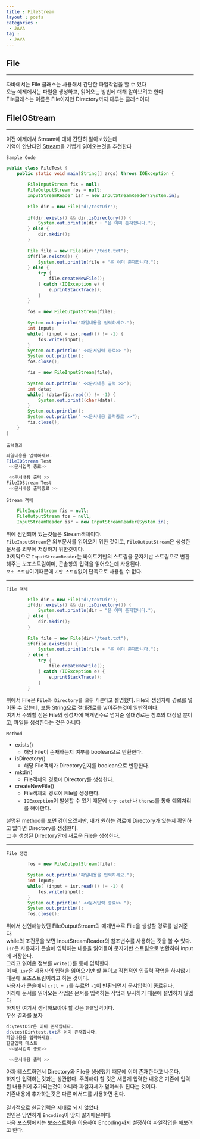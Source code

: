 ```yaml
---
title : FileStream
layout : posts
categories :
 - JAVA
tag :
 - JAVA
---
```


## __File__
---
자바에서는 File 클래스는 사용해서 간단한 파일작업을 할 수 있다<br>
오늘 예제에서는 파일을 생성하고, 읽어오는 방법에 대해 알아보려고 한다<br>
File클래스는 이름은 File이지만 Directory까지 다루는 클래스이다<br>

## __FileIOStream__
---
이전 예제에서 Stream에 대해 간단히 알아보았는데<br>
기억이 안난다면 <a href="https://kor-shin.github.io/java/bais-baos" target="_blank">Stream</a>을 가볍게 읽어오는것을 추천한다<br>

`Sample Code`
```java
public class FileTest {
	public static void main(String[] args) throws IOException {
		
		FileInputStream fis = null;
		FileOutputStream fos = null;
		InputStreamReader isr = new InputStreamReader(System.in);
		
		File dir = new File("d:/testDir");
		
		if(dir.exists() && dir.isDirectory()) {
			System.out.println(dir + "은 이미 존재합니다.");
		} else {
			dir.mkdir();
		}
		
		File file = new File(dir+"/test.txt");
		if(file.exists()) {
			System.out.println(file + "은 이미 존재합니다.");
		} else {
			try {
				file.createNewFile();
			} catch (IOException e) {
				e.printStackTrace();
			}
		}
		
		fos = new FileOutputStream(file);
		
		System.out.println("파일내용을 입력하세요.");
		int input;
		while( (input = isr.read()) != -1) {
			fos.write(input);
		}
		System.out.println(" <<문서입력 종료>> ");
		System.out.println();
		fos.close();

		fis = new FileInputStream(file);
		
		System.out.println(" <<문서내용 출력 >>");
		int data;
		while( (data=fis.read()) != -1) {
			System.out.print((char)data);
		}
		System.out.println();
		System.out.println(" <<문서내용 출력종료 >>");
        fis.close();
	}
}
```
`출력결과`
```java
파일내용을 입력하세요.
FileIOStream Test
 <<문서입력 종료>> 

 <<문서내용 출력 >>
FileIOStream Test
 <<문서내용 출력종료 >>
```

`Stream 객체`
```java
	FileInputStream fis = null;
	FileOutputStream fos = null;
	InputStreamReader isr = new InputStreamReader(System.in);
```
위에 선언되어 있는것들은 Stream객체이다.<br>
`FileInputStream`은 외부문서를 읽어오기 위한 것이고, `FileOutputStream`은 생성한 문서를 외부에 저장하기 위한것이다.<br>
마지막으로 `InputStreamReader`는 바이트기반의 스트림을 문자기반 스트림으로 변환해주는 보조스트림이며, 콘솔창의 입력을 읽어오는데 사용된다.<br>
`보조 스트림`이기때문에 `기반 스트림`없이 단독으로 사용될 수 없다.<br>
<hr>

`File 객체`
```java
        File dir = new File("d:/textDir");
		if(dir.exists() && dir.isDirectory()) {
			System.out.println(dir + "은 이미 존재합니다.");
		} else {
			dir.mkdir();
		}
		
		File file = new File(dir+"/test.txt");
		if(file.exists()) {
			System.out.println(file + "은 이미 존재합니다.");
		} else {
			try {
				file.createNewFile();
			} catch (IOException e) {
				e.printStackTrace();
			}
		}
```
위에서 File은 `File과 Directory를 모두 다룬다`고 설명했다.
File의 생성자에 경로를 넣어줄 수 있는데, 보통 String으로 절대경로를 넣어주는것이 일반적이다.<br>
여기서 주의할 점은 File의 생성자에 매개변수로 넘겨준 절대경로는 참조의 대상일 뿐이고, 파일을 생성한다는 것은 아니다<br>

`Method`
 - exists()
    - 해당 File이 존재하는지 여부를 boolean으로 반환한다.
- isDirectory()
    - 해당 File객체가 Directory인지를 boolean으로 반환한다.
 - mkdir()
    - File객체의 경로에 Directory를 생성한다.
- createNewFile()
    - File객체의 경로에 File을 생성한다.
    - `IOException`이 발생할 수 있기 때문에 `try-catch`나 `thorws`를 통해 예외처리를 해야한다.

설명된 method를 보면 감이오겠지만, 내가 원하는 경로에 Directory가 있는지 확인하고 없다면 Directory를 생성한다.<br>
그 후 생성된 Directory안에 새로운 File을 생성한다.<br>
<hr>

`File 생성`
```java
        fos = new FileOutputStream(file);
		
		System.out.println("파일내용을 입력하세요.");
		int input;
		while( (input = isr.read()) != -1) {
			fos.write(input);
		}
		System.out.println(" <<문서입력 종료>> ");
		System.out.println();
		fos.close();
```
위에서 선언해놓았던 FileOutputStream의 매개변수로 File을 생성할 경로를 넘겨준다.<br>
while의 조건문을 보면 InputStreamReader의 참조변수를 사용하는 것을 볼 수 있다.<br>
`isr`은 사용자가 콘솔에 입력하는 내용을 읽어들여 문자기반 스트림으로 변환하여 input에 저장한다.<br>
그리고 읽어온 정보를 `write()`를 통해 입력한다.<br>
이 때, `isr`은 사용자의 입력을 읽어오기만 할 뿐이고 직접적인 입출력 작업을 하지않기 때문에 보조스트림이라고 하는 것이다.<br>
사용자가 콘솔에서 `crtl + z`를 누르면 `-1`이 반환되면서 문서입력이 종료된다.<br>
아래에 문서를 읽어오는 작업은 문서를 입력하는 작업과 유사하기 때문에 설명하지 않겠다<br>
하지만 여기서 생각해보아야 할 것은 `한글`입력이다.<br>
우선 결과를 보자

```java
d:\testDir은 이미 존재합니다.
d:\testDir\test.txt은 이미 존재합니다.
파일내용을 입력하세요.
한글입력 테스트
 <<문서입력 종료>> 

 <<문서내용 출력 >>
```
아까 테스트하면서 Directory와 File을 생성했기 때문에 이미 존재한다고 나온다.<br>
하지만 입력하는것과는 상관없다. 주의해야 할 것은 새롭게 입력한 내용은 기존에 입력된 내용뒤에 추가되는것이 아니라 파일자체가 덮어씌워 진다는 것이다.<br>
기존내용에 추가하는것은 다른 메서드를 사용하면 된다.<br><br>
결과적으로 한글입력은 제대로 되지 않았다.<br>
원인은 당연하게 `Encoding`이 맞지 않기때문이다.<br>
다음 포스팅에서는 보조스트림을 이용하여 Encoding까지 설정하여 파일작업을 해보려고 한다.

